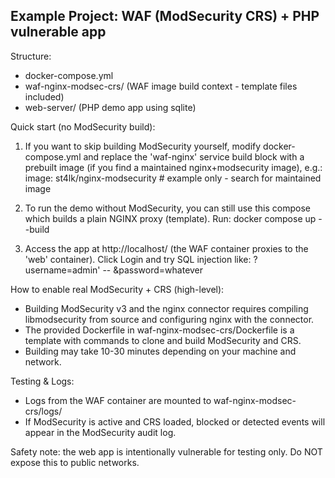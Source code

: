 
Example Project: WAF (ModSecurity CRS) + PHP vulnerable app
---------------------------------------------------------

Structure:
- docker-compose.yml
- waf-nginx-modsec-crs/  (WAF image build context - template files included)
- web-server/            (PHP demo app using sqlite)

Quick start (no ModSecurity build):
1) If you want to skip building ModSecurity yourself, modify docker-compose.yml and replace the 'waf-nginx' service build block with a prebuilt image (if you find a maintained nginx+modsecurity image), e.g.:
   image: st4lk/nginx-modsecurity  # example only - search for maintained image

2) To run the demo without ModSecurity, you can still use this compose which builds a plain NGINX proxy (template). Run:
   docker compose up --build

3) Access the app at http://localhost/ (the WAF container proxies to the 'web' container).
   Click Login and try SQL injection like: ?username=admin' -- &password=whatever

How to enable real ModSecurity + CRS (high-level):
- Building ModSecurity v3 and the nginx connector requires compiling libmodsecurity from source and configuring nginx with the connector.
- The provided Dockerfile in waf-nginx-modsec-crs/Dockerfile is a template with commands to clone and build ModSecurity and CRS.
- Building may take 10-30 minutes depending on your machine and network.

Testing & Logs:
- Logs from the WAF container are mounted to waf-nginx-modsec-crs/logs/
- If ModSecurity is active and CRS loaded, blocked or detected events will appear in the ModSecurity audit log.

Safety note: the web app is intentionally vulnerable for testing only. Do NOT expose this to public networks.

